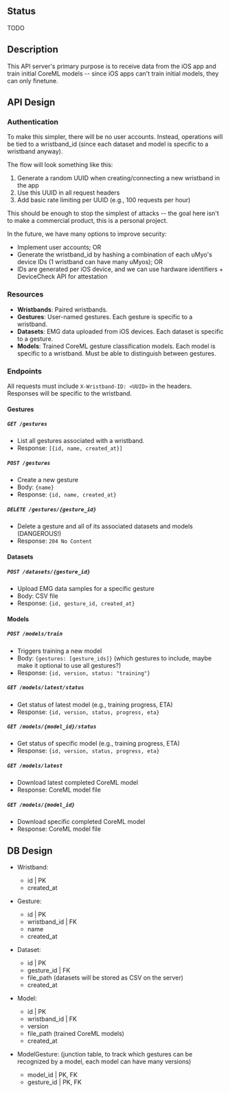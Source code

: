 ## Status

TODO

## Description

This API server's primary purpose is to receive data from the iOS app and train initial CoreML models
-- since iOS apps can't train initial models, they can only finetune.

## API Design

### Authentication

To make this simpler, there will be no user accounts.
Instead, operations will be tied to a wristband_id (since each dataset and model is specific to a wristband anyway).

The flow will look something like this: 

1. Generate a random UUID when creating/connecting a new wristband in the app
2. Use this UUID in all request headers
3. Add basic rate limiting per UUID (e.g., 100 requests per hour)

This should be enough to stop the simplest of attacks -- the goal here isn't to make a commercial product, this is a personal project. 

In the future, we have many options to improve security:

- Implement user accounts; OR 
- Generate the wristband_id by hashing a combination of each uMyo's device IDs (1 wristband can have many uMyos); OR 
- IDs are generated per iOS device, and we can use hardware identifiers + DeviceCheck API for attestation

### Resources

- **Wristbands**: Paired wristbands.
- **Gestures**: User-named gestures. Each gesture is specific to a wristband.
- **Datasets**: EMG data uploaded from iOS devices. Each dataset is specific to a gesture.
- **Models**: Trained CoreML gesture classification models. Each model is specific to a wristband. Must be able to distinguish between gestures.

### Endpoints

All requests must include `X-Wristband-ID: <UUID>` in the headers. Responses will be specific to the wristband.

#### Gestures

##### `GET /gestures`

- List all gestures associated with a wristband.
- Response: `[{id, name, created_at}]`

##### `POST /gestures`

- Create a new gesture
- Body: `{name}`
- Response: `{id, name, created_at}`

##### `DELETE /gestures/{gesture_id}`

- Delete a gesture and all of its associated datasets and models (DANGEROUS!)
- Response: `204 No Content`

#### Datasets

##### `POST /datasets/{gesture_id}`

- Upload EMG data samples for a specific gesture
- Body: CSV file
- Response: `{id, gesture_id, created_at}`

#### Models

##### `POST /models/train`

- Triggers training a new model
- Body: `{gestures: [gesture_ids]}` (which gestures to include, maybe make it optional to use all gestures?)
- Response: `{id, version, status: "training"}`

##### `GET /models/latest/status`

- Get status of latest model (e.g., training progress, ETA)
- Response: `{id, version, status, progress, eta}`

##### `GET /models/{model_id}/status`

- Get status of specific model (e.g., training progress, ETA)
- Response: `{id, version, status, progress, eta}`

##### `GET /models/latest`

- Download latest completed CoreML model
- Response: CoreML model file

##### `GET /models/{model_id}`

- Download specific completed CoreML model
- Response: CoreML model file

## DB Design

- Wristband:
    - id | PK
    - created_at

- Gesture:
    - id | PK
    - wristband_id | FK
    - name
    - created_at

- Dataset: 
    - id | PK
    - gesture_id | FK
    - file_path (datasets will be stored as CSV on the server)
    - created_at

- Model: 
    - id | PK
    - wristband_id | FK
    - version
    - file_path (trained CoreML models)
    - created_at

- ModelGesture: (junction table, to track which gestures can be recognized by a model, each model can have many versions)
    - model_id | PK, FK
    - gesture_id | PK, FK

